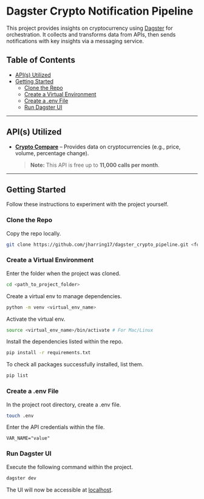# Dagster Crypto Notification Pipeline

This project provides insights on cryptocurrency using [Dagster](https://docs.dagster.io/) for orchestration. It collects and transforms data from APIs, then sends notifications with key insights via a messaging service.

## Table of Contents

- [API(s) Utilized](#apis-utilized)
- [Getting Started](#getting-started)
  - [Clone the Repo](#clone-the-repo)
  - [Create a Virtual Environment](#create-a-virtual-environment)
  - [Create a .env File](#create-a-env-file)
  - [Run Dagster UI](#run-dagster-ui)

---

## API(s) Utilized

- **[Crypto Compare](https://cryptocompare.com)** – Provides data on cryptocurrencies (e.g., price, volume, percentage change).
  > **Note:** This API is free up to **11,000 calls per month**.

---

## Getting Started
Follow these instructions to experiment with the project yourself.
### Clone the Repo
Copy the repo locally.

```bash
git clone https://github.com/jharring17/dagster_crypto_pipeline.git <folder_path>
```

### Create a Virtual Environment
Enter the folder when the project was cloned.

```bash
cd <path_to_project_folder>
```

Create a virtual env to manage dependencies.

```bash
python -m venv <virtual_env_name>
```

Activate the virtual env.

```bash
source <virtual_env_name>/bin/activate # For Mac/Linux
```

Install the dependencies listed within the repo.

```bash
pip install -r requirements.txt
```

To check all packages successfully installed, list them.

```bash
pip list
```

### Create a .env File
In the project root directory, create a .env file.

```bash
touch .env
```

Enter the API credentials within the file.

```
VAR_NAME="value"
```

### Run Dagster UI
Execute the following command within the project.

```bash
dagster dev
```

The UI will now be accessible at [localhost](localhost:3000).
